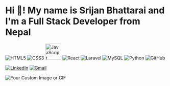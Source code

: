 

# Hi 👋! My name is Srijan Bhattarai and I'm a Full Stack Developer from Nepal
![HTML5](https://img.shields.io/badge/HTML5-E34F26?style=flat&logo=html5&logoColor=white)
![CSS3](https://img.shields.io/badge/CSS3-1572B6?style=flat&logo=css3&logoColor=white)
<img src="https://user-images.githubusercontent.com/74038190/212257454-16e3712e-945a-4ca2-b238-408ad0bf87e6.gif" width="50" height="50" alt="JavaScript">
![React](https://img.shields.io/badge/React-20232A?style=flat&logo=react&logoColor=61DAFB)
![Laravel](https://img.shields.io/badge/Laravel-FF2D20?style=flat&logo=laravel&logoColor=white)
![MySQL](https://img.shields.io/badge/MySQL-4479A1?style=flat&logo=mysql&logoColor=white)
![Python](https://img.shields.io/badge/Python-3776AB?style=flat&logo=python&logoColor=white)
![GitHub](https://img.shields.io/badge/GitHub-181717?style=flat&logo=github&logoColor=white)
<!-- Add more badges for each skill or tool you want to showcase -->
[![LinkedIn](https://img.shields.io/badge/LinkedIn-0A66C2?style=flat&logo=linkedin&logoColor=white)](https://www.linkedin.com/in/srijan-bhattarai-9a5315285/)
[![Gmail](https://img.shields.io/badge/Gmail-D14836?style=flat&logo=gmail&logoColor=white)](mailto:your-srizenbhattarai@gmail.com)
<!-- Add more social links as needed -->

![Your Custom Image or GIF]()
